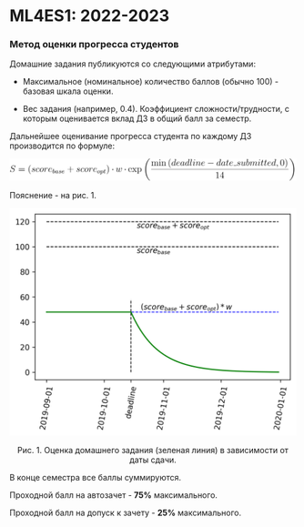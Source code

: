 # ML4ES1: 2022-2023
### Метод оценки прогресса студентов

Домашние задания публикуются со следующими атрибутами:

- Максимальное (номинальное) количество баллов (обычно 100) - базовая шкала оценки.

- Вес задания (например, 0.4). Коэффициент сложности/трудности, с которым оценивается вклад ДЗ в общий балл за семестр.

Дальнейшее оценивание прогресса студента по каждому ДЗ производится по формуле:

<p align='center'>
    <img src="./img/formula.svg" />
</p>

Пояснение - на рис. 1.

![](./img/scoring.png)

<p align="center">Рис. 1. Оценка домашнего задания (зеленая линия) в зависимости от даты сдачи.</p>



В конце семестра все баллы суммируются.

Проходной балл на автозачет - **75%** максимального.

Проходной балл на допуск к зачету - **25%** максимального.